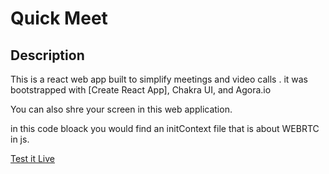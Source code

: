 # Quick Meet

## Description

This is a react web app built to simplify meetings and video calls .
it was bootstrapped with [Create React App], Chakra UI, and Agora.io

You can also shre your screen in this web application.

in this code bloack you would find an initContext file that is about WEBRTC in js.

[Test it Live](https://quick-meet-eight.vercel.app/)

